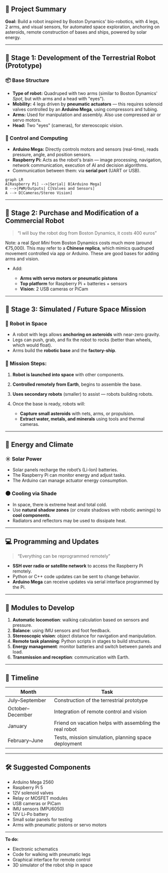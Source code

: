 ## 🧠 **Project Summary**

**Goal:** Build a robot inspired by Boston Dynamics' bio-robotics, with 4 legs, 2 arms, and visual sensors, for automated space exploration, anchoring on asteroids, remote construction of bases and ships, powered by solar energy.

---

## 🚧 Stage 1: **Development of the Terrestrial Robot (Prototype)**

### 📦 Base Structure

* **Type of robot:** Quadruped with two arms (similar to Boston Dynamics' *Spot*, but with arms and a head with "eyes").
* **Mobility:** 4 legs driven by **pneumatic actuators** — this requires solenoid valves controlled by an **Arduino Mega**, using compressors and tubing.
* **Arms:** Used for manipulation and assembly. Also use compressed air or servo motors.
* **Head:** Two "eyes" (cameras), for stereoscopic vision.

### 🧠 Control and Computing

* **Arduino Mega:** Directly controls motors and sensors (real-time), reads pressure, angle, and position sensors.
* **Raspberry Pi:** Acts as the robot's brain — image processing, navigation, network communication, execution of AI and decision algorithms.
* Communication between them: via **serial port** (UART or USB).

```mermaid
graph LR
A[Raspberry Pi] -->|Serial| B[Arduino Mega]
B -->|PWM/Outputs| C[Valves and Sensors]
A --> D[Cameras/Stereo Vision]
```

---

## 🧪 Stage 2: **Purchase and Modification of a Commercial Robot**

> “I will buy the robot dog from Boston Dynamics, it costs 400 euros”

Note: a real *Spot Mini* from Boston Dynamics costs much more (around €75,000). This may refer to a **Chinese replica**, which mimics quadruped movement controlled via app or Arduino. These are good bases for adding arms and vision.

* Add:

  * **Arms with servo motors or pneumatic pistons**
  * **Top platform** for Raspberry Pi + batteries + sensors
  * **Vision**: 2 USB cameras or PiCam

---

## 🚀 Stage 3: **Simulated / Future Space Mission**

### 🌌 Robot in Space

* A robot with legs allows **anchoring on asteroids** with near-zero gravity.
* Legs can push, grab, and fix the robot to rocks (better than wheels, which would float).
* Arms build the **robotic base** and the **factory-ship**.

### 🔧 Mission Steps:

1. **Robot is launched into space** with other components.
2. **Controlled remotely from Earth**, begins to assemble the base.
3. **Uses secondary robots** (smaller) to assist — robots building robots.
4. Once the base is ready, robots will:

   * **Capture small asteroids** with nets, arms, or propulsion.
   * **Extract water, metals, and minerals** using tools and thermal cameras.

---

## 🔋 Energy and Climate

### ☀️ Solar Power

* Solar panels recharge the robot’s (Li-Ion) batteries.
* The Raspberry Pi can monitor energy and adjust tasks.
* The Arduino can manage actuator energy consumption.

### 🌑 Cooling via Shade

* In space, there is extreme heat and total cold.
* Use **natural shadow zones** (or create shadows with robotic awnings) to **cool components**.
* Radiators and reflectors may be used to dissipate heat.

---

## 💻 Programming and Updates

> “Everything can be reprogrammed remotely”

* **SSH over radio or satellite network** to access the Raspberry Pi remotely.
* Python or C++ code updates can be sent to change behavior.
* **Arduino Mega** can receive updates via serial interface programmed by the Pi.

---

## 🧩 Modules to Develop

1. **Automatic locomotion**: walking calculation based on sensors and pressure.
2. **Balance**: using IMU sensors and foot feedback.
3. **Stereoscopic vision**: object distance for navigation and manipulation.
4. **Remote task planning**: Python scripts in stages to build structures.
5. **Energy management**: monitor batteries and switch between panels and load.
6. **Transmission and reception**: communication with Earth.

---

## 📅 Timeline

| Month            | Task                                                    |
| ---------------- | ------------------------------------------------------- |
| July–September   | Construction of the terrestrial prototype               |
| October–December | Integration of remote control and vision                |
| January          | Friend on vacation helps with assembling the real robot |
| February–June    | Tests, mission simulation, planning space deployment    |

---

## 🛠️ Suggested Components

* Arduino Mega 2560
* Raspberry Pi 5
* 12V solenoid valves
* Relay or MOSFET modules
* USB cameras or PiCam
* IMU sensors (MPU6050)
* 12V Li-Po battery
* Small solar panels for testing
* Arms with pneumatic pistons or servo motors

---

**To do:**

* Electronic schematics
* Code for walking with pneumatic legs
* Graphical interface for remote control
* 3D simulator of the robot ship in space
